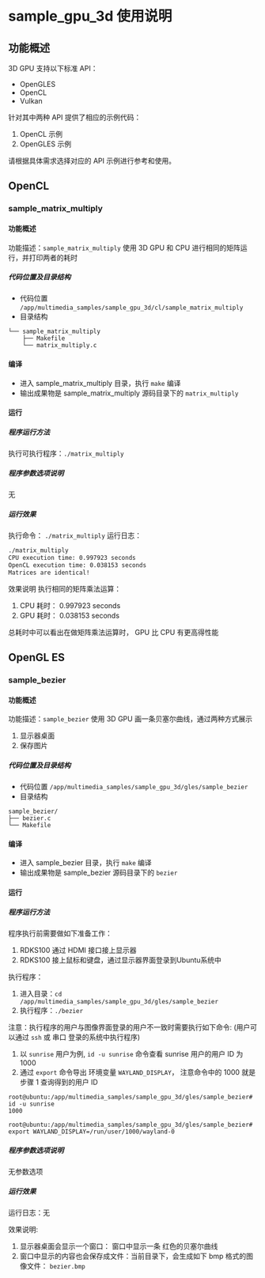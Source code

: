 # sample_gpu_3d 使用说明
## 功能概述
3D GPU 支持以下标准 API：
- OpenGLES
- OpenCL
- Vulkan

针对其中两种 API 提供了相应的示例代码：
1. OpenCL 示例
2. OpenGLES 示例

请根据具体需求选择对应的 API 示例进行参考和使用。

## OpenCL
### sample_matrix_multiply
#### 功能概述
功能描述：`sample_matrix_multiply` 使用 3D GPU 和 CPU 进行相同的矩阵运行，并打印两者的耗时

##### 代码位置及目录结构
- 代码位置 `/app/multimedia_samples/sample_gpu_3d/cl/sample_matrix_multiply`
- 目录结构
```
└── sample_matrix_multiply
    ├── Makefile
    └── matrix_multiply.c
```

#### 编译

- 进入 sample_matrix_multiply 目录，执行 `make` 编译
- 输出成果物是 sample_matrix_multiply 源码目录下的 `matrix_multiply`

#### 运行
##### 程序运行方法
执行可执行程序：`./matrix_multiply`
##### 程序参数选项说明
无
##### 运行效果
执行命令：
`./matrix_multiply`
运行日志：
```sh
./matrix_multiply
CPU execution time: 0.997923 seconds
OpenCL execution time: 0.038153 seconds
Matrices are identical!
```
效果说明
执行相同的矩阵乘法运算：
1. CPU 耗时： 0.997923 seconds
2. GPU 耗时： 0.038153 seconds

总耗时中可以看出在做矩阵乘法运算时， GPU 比 CPU 有更高得性能

## OpenGL ES

### sample_bezier
#### 功能概述
功能描述：`sample_bezier` 使用 3D GPU 画一条贝塞尔曲线，通过两种方式展示
1. 显示器桌面
2. 保存图片

##### 代码位置及目录结构
- 代码位置 `/app/multimedia_samples/sample_gpu_3d/gles/sample_bezier`
- 目录结构
```
sample_bezier/
├── bezier.c
└── Makefile
```

#### 编译
- 进入 sample_bezier 目录，执行 `make` 编译
- 输出成果物是 sample_bezier 源码目录下的 `bezier`

#### 运行
##### 程序运行方法
程序执行前需要做如下准备工作：
1. RDKS100 通过 HDMI 接口接上显示器
2. RDKS100 接上鼠标和键盘，通过显示器界面登录到Ubuntu系统中

执行程序：
1. 进入目录：`cd /app/multimedia_samples/sample_gpu_3d/gles/sample_bezier`
2. 执行程序：`./bezier`

注意：执行程序的用户与图像界面登录的用户不一致时需要执行如下命令: (用户可以通过 `ssh` 或 串口 登录的系统中执行程序)
1. 以 `sunrise` 用户为例, `id -u sunrise` 命令查看 sunrise 用户的用户 ID 为 1000
2. 通过 `export` 命令导出 环境变量 `WAYLAND_DISPLAY`， 注意命令中的 1000 就是步骤 1 查询得到的用户 ID

```shell
root@ubuntu:/app/multimedia_samples/sample_gpu_3d/gles/sample_bezier# id -u sunrise
1000

root@ubuntu:/app/multimedia_samples/sample_gpu_3d/gles/sample_bezier# export WAYLAND_DISPLAY=/run/user/1000/wayland-0
```

##### 程序参数选项说明
无参数选项

##### 运行效果

运行日志：无

效果说明:
1. 显示器桌面会显示一个窗口： 窗口中显示一条 红色的贝塞尔曲线
2. 窗口中显示的内容也会保存成文件：当前目录下，会生成如下 bmp 格式的图像文件： `bezier.bmp`
